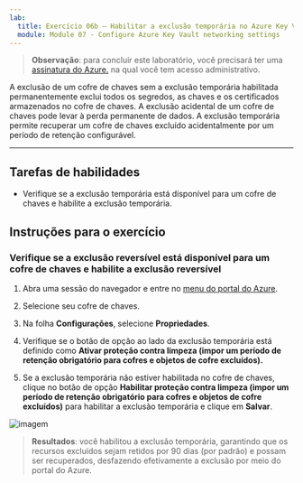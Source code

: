 ```yaml
---
lab:
  title: Exercício 06b – Habilitar a exclusão temporária no Azure Key Vault
  module: Module 07 - Configure Azure Key Vault networking settings
---
```



>**Observação**: para concluir este laboratório, você precisará ter uma [assinatura do Azure.](https://azure.microsoft.com/en-us/free/?azure-portal=true) na qual você tem acesso administrativo. 


A exclusão de um cofre de chaves sem a exclusão temporária habilitada permanentemente exclui todos os segredos, as chaves e os certificados armazenados no cofre de chaves. A exclusão acidental de um cofre de chaves pode levar à perda permanente de dados. A exclusão temporária permite recuperar um cofre de chaves excluído acidentalmente por um período de retenção configurável.

---

## Tarefas de habilidades

- Verifique se a exclusão temporária está disponível para um cofre de chaves e habilite a exclusão temporária.

## Instruções para o exercício 

### Verifique se a exclusão reversível está disponível para um cofre de chaves e habilite a exclusão reversível

1. Abra uma sessão do navegador e entre no [menu do portal do Azure](https://portal.azure.com/).
   
2. Selecione seu cofre de chaves.

3. Na folha **Configurações**, selecione **Propriedades**.

4. Verifique se o botão de opção ao lado da exclusão temporária está definido como **Ativar proteção contra limpeza (impor um período de retenção obrigatório para cofres e objetos de cofre excluídos).**

5. Se a exclusão temporária não estiver habilitada no cofre de chaves, clique no botão de opção **Habilitar proteção contra limpeza (impor um período de retenção obrigatório para cofres e objetos de cofre excluídos)** para habilitar a exclusão temporária e clique em **Salvar**.

![imagem](https://github.com/MicrosoftLearning/Secure-Azure-services-and-workloads-with-Microsoft-Cloud-Security-Benchmark/assets/91347931/06131a60-7f00-4764-a424-87ea41a78394)

> **Resultados**: você habilitou a exclusão temporária, garantindo que os recursos excluídos sejam retidos por 90 dias (por padrão) e possam ser recuperados, desfazendo efetivamente a exclusão por meio do portal do Azure.
